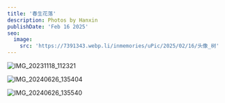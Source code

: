 ```yaml
---
title: '春生花落'
description: Photos by Hanxin
publishDate: 'Feb 16 2025'
seo:
  image:
    src: 'https://7391343.webp.li/inmemories/uPic/2025/02/16/头像_树'
---
```


![IMG_20231118_112321](https://7391343.webp.li/inmemories/uPic/2025/02/16/IMG_20231118_112321)

![IMG_20240626_135404](https://7391343.webp.li/inmemories/uPic/2025/02/16/IMG_20240626_135404)

![IMG_20240626_135540](https://7391343.webp.li/inmemories/uPic/2025/02/16/IMG_20240626_135540)
